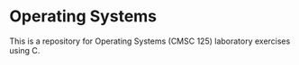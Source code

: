 # Operating Systems
This is a repository for Operating Systems (CMSC 125) laboratory exercises using C.
